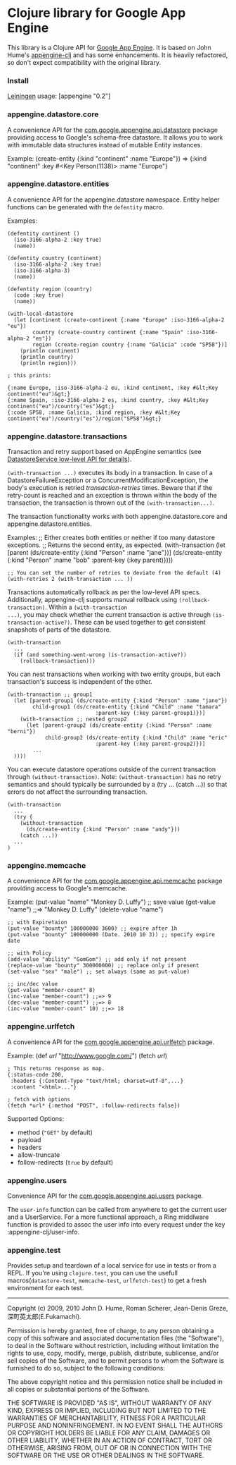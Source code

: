 # Clojure library for Google App Engine

This library is a Clojure API for [Google App
Engine](http://code.google.com/appengine). It is based on John Hume's
[appengine-clj](http://github.com/duelinmarkers/appengine-clj) and has
some enhancements. It is heavily refactored, so don't expect
compatibility with the original library.

### Install

[Leiningen](http://github.com/technomancy/leiningen) usage:
    [appengine "0.2"]

### appengine.datastore.core

A convenience API for the
[com.google.appengine.api.datastore](http://code.google.com/appengine/docs/java/javadoc/index.html?com/google/appengine/api/datastore/package-tree.html)
package providing access to Google's schema-free datastore. It allows
you to work with immutable data structures instead of mutable Entity
instances.

Example:
    (create-entity {:kind "continent" :name "Europe"})
    => {:kind "continent" :key #<Key Person(1138)> :name "Europe"}

### appengine.datastore.entities

A convenience API for the appengine.datastore namespace. Entity helper
functions can be generated with the <code>defentity</code> macro.

Examples:

    (defentity continent ()
      (iso-3166-alpha-2 :key true)
      (name))
     
    (defentity country (continent)
      (iso-3166-alpha-2 :key true)
      (iso-3166-alpha-3)
      (name))
     
    (defentity region (country)
      (code :key true)
      (name))
     
    (with-local-datastore
      (let [continent (create-continent {:name "Europe" :iso-3166-alpha-2 "eu"})
            country (create-country continent {:name "Spain" :iso-3166-alpha-2 "es"})
            region (create-region country {:name "Galicia" :code "SP58"})]
        (println continent)
        (println country)
        (println region)))
     
    ; this prints: 
     
    {:name Europe, :iso-3166-alpha-2 eu, :kind continent, :key #&lt;Key continent("eu")&gt;}
    {:name Spain, :iso-3166-alpha-2 es, :kind country, :key #&lt;Key continent("eu")/country("es")&gt;}
    {:code SP58, :name Galicia, :kind region, :key #&lt;Key continent("eu")/country("es")/region("SP58")&gt;}

### appengine.datastore.transactions

Transaction and retry support based on AppEngine semantics (see [DatastoreService low-level API for details](http://code.google.com/appengine/docs/java/javadoc/com/google/appengine/api/datastore/DatastoreService.html)).

<code>(with-transaction ...)</code> executes its body in a transaction.  In case of a DatastoreFailureException or a ConcurrentModificationException, the body's execution is retried *transaction-retries* times.  Beware that if the retry-count is reached and an exception is thrown within the body of the transaction, the transaction is thrown out of the <code>(with-transaction...)</code>.

The transaction functionality works with both appengine.datastore.core and appengine.datastore.entities.

Examples:
    ;; Either creates both entities or neither if too many datastore exceptions.
    ;; Returns the second entity, as expected.
    (with-transaction
      (let [parent (ds/create-entity {:kind "Person" :name "jane"})]
        (ds/create-entity {:kind "Person" :name "bob" 
                     :parent-key (:key parent)})))
     
    ;; You can set the number of retries to deviate from the default (4)
    (with-retries 2 (with-transaction ... ))

Transactions automatically rollback as per the low-level API specs.  Additionally, appengine-clj supports manual rollback using <code>(rollback-transaction)</code>.  Within a <code>(with-transaction ...)</code>, you may check whether the current transaction is active through <code>(is-transaction-active?)</code>.  These can be used together to get consistent snapshots of parts of the datastore.

    (with-transaction
      ...
      (if (and something-went-wrong (is-transaction-active?))
        (rollback-transaction)))

You can nest transactions when working with two entity groups, but each transaction's success is independent of the other.

    (with-transaction ;; group1
      (let [parent-group1 (ds/create-entity {:kind "Person" :name "jane"})
            child-group1 (ds/create-entity {:kind "Child" :name "tamara"
                   		       	:parent-key (:key parent-group1)})]
        (with-transaction ;; nested group2
          (let [parent-group2 (ds/create-entity {:kind "Person" :name "berni"})
                child-group2 (ds/create-entity {:kind "Child" :name "eric"
                   		       	:parent-key (:key parent-group2)})]
            ...
      ))))

You can execute datastore operations outside of the current transaction through <code>(without-transaction)</code>.  Note: <code>(without-transaction)</code> has no retry semantics and should typically be surrounded by a (try ... (catch ...)) so that errors do not affect the surrounding transaction.

    (with-transaction
      ...
      (try {
        (without-transaction 
          (ds/create-entity {:kind "Person" :name "andy"}))
        (catch ...))
      ...
    )

### appengine.memcache

A convenience API for the [com.google.appengine.api.memcache](http://code.google.com/intl/ja/appengine/docs/java/javadoc/index.html?com/google/appengine/api/memcache/package-tree.html) package providing access to Google's memcache.

Example:
    (put-value "name" "Monkey D. Luffy") ;; save value
    (get-value "name") ;;=> "Monkey D. Luffy"
    (delete-value "name")
    
    ;; with Expiretaion
    (put-value "bounty" 100000000 3600) ;; expire after 1h
    (put-value "bounty" 100000000 (Date. 2010 10 3)) ;; specify expire date
    
    ;; with Policy
    (add-value "ability" "GomGom") ;; add only if not present
    (replace-value "bounty" 300000000) ;; replace only if present
    (set-value "sex" "male") ;; set always (same as put-value)
    
    ;; inc/dec value
    (put-value "member-count" 8)
    (inc-value "member-count") ;;=> 9
    (dec-value "member-count") ;;=> 8
    (inc-value "member-count" 10) ;;=> 18

### appengine.urlfetch

A convenience API for the [com.google.appengine.api.urlfetch](http://code.google.com/intl/ja/appengine/docs/java/javadoc/index.html?com/google/appengine/api/urlfetch/package-tree.html) package.

Example:
    (def *url* "http://www.google.com/")
    (fetch *url*)
    
    ; This returns response as map.
    {:status-code 200,
     :headers {:Content-Type "text/html; charset=utf-8",...}
     :content "<html>..."}
     
    ; fetch with options
    (fetch *url* {:method "POST", :follow-redirects false})
    
Supported Options:

* method (<code>"GET"</code> by default)
* payload
* headers
* allow-truncate
* follow-redirects (<code>true</code> by default)

### appengine.users

Convenience API for the
[com.google.appengine.api.users](http://code.google.com/appengine/docs/java/javadoc/index.html?com/google/appengine/api/datastore/package-tree.html)
package.

The <code>user-info</code> function can be called from anywhere to get
the current user and a UserService.  For a more functional approach, a
Ring middlware function is provided to assoc the user info into every
request under the key :appengine-clj/user-info.

### appengine.test

Provides setup and teardown of a local service for use in tests or
from a REPL. If you're using <code>clojure.test</code>, you can use
the usefull macros(<code>datastore-test</code>,
<code>memcache-test</code>, <code>urlfetch-test</code>) to get a fresh
environment for each test.

---

Copyright (c) 2009, 2010 John D. Hume, Roman Scherer, Jean-Denis Greze, 深町英太郎(E.Fukamachi).

Permission is hereby granted, free of charge, to any person
obtaining a copy of this software and associated documentation
files (the "Software"), to deal in the Software without
restriction, including without limitation the rights to use,
copy, modify, merge, publish, distribute, sublicense, and/or sell
copies of the Software, and to permit persons to whom the
Software is furnished to do so, subject to the following
conditions:

The above copyright notice and this permission notice shall be
included in all copies or substantial portions of the Software.

THE SOFTWARE IS PROVIDED "AS IS", WITHOUT WARRANTY OF ANY KIND,
EXPRESS OR IMPLIED, INCLUDING BUT NOT LIMITED TO THE WARRANTIES
OF MERCHANTABILITY, FITNESS FOR A PARTICULAR PURPOSE AND
NONINFRINGEMENT. IN NO EVENT SHALL THE AUTHORS OR COPYRIGHT
HOLDERS BE LIABLE FOR ANY CLAIM, DAMAGES OR OTHER LIABILITY,
WHETHER IN AN ACTION OF CONTRACT, TORT OR OTHERWISE, ARISING
FROM, OUT OF OR IN CONNECTION WITH THE SOFTWARE OR THE USE OR
OTHER DEALINGS IN THE SOFTWARE.
